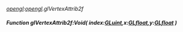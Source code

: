 _[opengl](../../modules/opengl/opengl-module.md):[opengl](../../modules/opengl/opengl-module.md).glVertexAttrib2f_
##### Function glVertexAttrib2f:Void( index:[GLuint](../../modules/opengl/opengl-gluint.md),x:[GLfloat](../../modules/opengl/opengl-glfloat.md),y:[GLfloat](../../modules/opengl/opengl-glfloat.md) )
